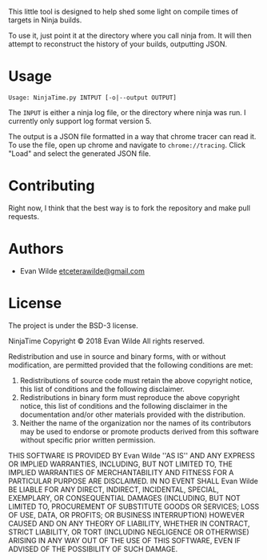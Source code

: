 This little tool is designed to help shed some light on compile times of
targets in Ninja builds.

To use it, just point it at the directory where you call ninja from. It
will then attempt to reconstruct the history of your builds, outputting
JSON.

# Usage

```
Usage: NinjaTime.py INTPUT [-o|--output OUTPUT]
```

The `INPUT` is either a ninja log file, or the directory where ninja was
run. I currently only support log format version 5.

The output is a JSON file formatted in a way that chrome tracer can read
it. To use the file, open up chrome and navigate to `chrome://tracing`.
Click "Load" and select the generated JSON file.

# Contributing

Right now, I think that the best way is to fork the repository and make
pull requests.

# Authors

- Evan Wilde <etceterawilde@gmail.com>

# License

The project is under the BSD-3 license.

NinjaTime
Copyright © 2018 Evan Wilde
All rights reserved.

Redistribution and use in source and binary forms, with or without
modification, are permitted provided that the following conditions are met:
1. Redistributions of source code must retain the above copyright
notice, this list of conditions and the following disclaimer.
2. Redistributions in binary form must reproduce the above copyright
notice, this list of conditions and the following disclaimer in the
documentation and/or other materials provided with the distribution.
3. Neither the name of the organization nor the
names of its contributors may be used to endorse or promote products
derived from this software without specific prior written permission.

THIS SOFTWARE IS PROVIDED BY Evan Wilde ''AS IS'' AND ANY
EXPRESS OR IMPLIED WARRANTIES, INCLUDING, BUT NOT LIMITED TO, THE IMPLIED
WARRANTIES OF MERCHANTABILITY AND FITNESS FOR A PARTICULAR PURPOSE ARE
DISCLAIMED. IN NO EVENT SHALL Evan Wilde BE LIABLE FOR ANY
DIRECT, INDIRECT, INCIDENTAL, SPECIAL, EXEMPLARY, OR CONSEQUENTIAL DAMAGES
(INCLUDING, BUT NOT LIMITED TO, PROCUREMENT OF SUBSTITUTE GOODS OR SERVICES;
LOSS OF USE, DATA, OR PROFITS; OR BUSINESS INTERRUPTION) HOWEVER CAUSED AND
ON ANY THEORY OF LIABILITY, WHETHER IN CONTRACT, STRICT LIABILITY, OR TORT
(INCLUDING NEGLIGENCE OR OTHERWISE) ARISING IN ANY WAY OUT OF THE USE OF THIS
SOFTWARE, EVEN IF ADVISED OF THE POSSIBILITY OF SUCH DAMAGE.
